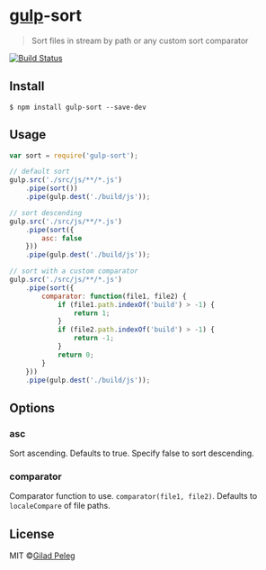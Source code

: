 # [gulp](https://github.com/wearefractal/gulp)-sort
> Sort files in stream by path or any custom sort comparator

[![Build Status](http://img.shields.io/travis/pgilad/gulp-sort/master.svg?style=flat)](https://travis-ci.org/pgilad/gulp-sort)

## Install

`$ npm install gulp-sort --save-dev`

## Usage

```js
var sort = require('gulp-sort');

// default sort
gulp.src('./src/js/**/*.js')
    .pipe(sort())
    .pipe(gulp.dest('./build/js'));

// sort descending
gulp.src('./src/js/**/*.js')
    .pipe(sort({
        asc: false
    }))
    .pipe(gulp.dest('./build/js'));

// sort with a custom comparator
gulp.src('./src/js/**/*.js')
    .pipe(sort({
        comparator: function(file1, file2) {
            if (file1.path.indexOf('build') > -1) {
                return 1;
            }
            if (file2.path.indexOf('build') > -1) {
                return -1;
            }
            return 0;
        }
    }))
    .pipe(gulp.dest('./build/js'));
```

## Options

### asc

Sort ascending. Defaults to true. Specify false to sort descending.

### comparator

Comparator function to use. `comparator(file1, file2)`. Defaults to `localeCompare` of file paths.

## License

MIT ©[Gilad Peleg](http://giladpeleg.com)
